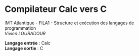 # Compilateur Calc vers C
IMT Atlantique - FILA1 - Structure et exécution des langages de programmation  
*Vivien LOURADOUR*

**Langage entrée** : Calc  
**Langage sortie** : C  


